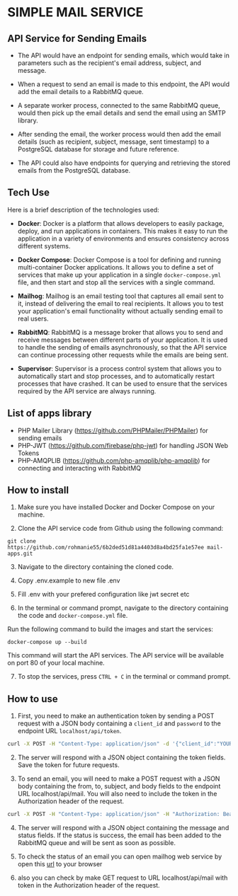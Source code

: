 # SIMPLE MAIL SERVICE

## API Service for Sending Emails

- The API would have an endpoint for sending emails, which would take in parameters such as the recipient's email address, subject, and message.

- When a request to send an email is made to this endpoint, the API would add the email details to a RabbitMQ queue.

- A separate worker process, connected to the same RabbitMQ queue, would then pick up the email details and send the email using an SMTP library.

- After sending the email, the worker process would then add the email details (such as recipient, subject, message, sent timestamp) to a PostgreSQL database for storage and future reference.

- The API could also have endpoints for querying and retrieving the stored emails from the PostgreSQL database.

## Tech Use
Here is a brief description of the technologies used:

- **Docker**: Docker is a platform that allows developers to easily package, deploy, and run applications in containers. This makes it easy to run the application in a variety of environments and ensures consistency across different systems.

- **Docker Compose**: Docker Compose is a tool for defining and running multi-container Docker applications. It allows you to define a set of services that make up your application in a single `docker-compose.yml` file, and then start and stop all the services with a single command.

- **Mailhog**: Mailhog is an email testing tool that captures all email sent to it, instead of delivering the email to real recipients. It allows you to test your application's email functionality without actually sending email to real users.

- **RabbitMQ**: RabbitMQ is a message broker that allows you to send and receive messages between different parts of your application. It is used to handle the sending of emails asynchronously, so that the API service can continue processing other requests while the emails are being sent.

- **Supervisor**: Supervisor is a process control system that allows you to automatically start and stop processes, and to automatically restart processes that have crashed. It can be used to ensure that the services required by the API service are always running.


## List of apps library
- PHP Mailer Library (https://github.com/PHPMailer/PHPMailer) for sending emails
- PHP-JWT (https://github.com/firebase/php-jwt) for handling JSON Web Tokens
- PHP-AMQPLIB (https://github.com/php-amqplib/php-amqplib) for connecting and interacting with RabbitMQ

## How to install

1. Make sure you have installed Docker and Docker Compose on your machine.

2. Clone the API service code from Github using the following command:

```
git clone https://github.com/rohmanie55/6b2ded51d81a4403d8a4bd25fa1e57ee mail-apps.git
```

3. Navigate to the directory containing the cloned code.

4. Copy .env.example to new file .env

5. Fill .env with your prefered configuration like jwt secret etc

6. In the terminal or command prompt, navigate to the directory containing the code and `docker-compose.yml` file.

 Run the following command to build the images and start the services:

```
docker-compose up --build
```
This command will start the API services. The API service will be available on port 80 of your local machine.

7. To stop the services, press `CTRL + C` in the terminal or command prompt.

## How to use

1. First, you need to make an authentication token by sending a POST request with a JSON body containing a `client_id` and `password` to the endpoint URL `localhost/api/token`.

```bash
curl -X POST -H "Content-Type: application/json" -d '{"client_id":"YOUR_CLIENT_ID", "password":"YOUR_PASSWORD"}' http://localhost/api/token
```

2. The server will respond with a JSON object containing the token fields. Save the token for future requests.

3. To send an email, you will need to make a POST request with a JSON body containing the from, to, subject, and body fields to the endpoint URL localhost/api/mail. You will also need to include the token in the Authorization header of the request.

```bash
curl -X POST -H "Content-Type: application/json" -H "Authorization: Bearer YOUR_ACCESS_TOKEN" -d '{"to":"recipient@example.com", "from":"sender@example.com", "subject":"Your Subject", "body":"Your email body"}' http://localhost/api/mail
```
4. The server will respond with a JSON object containing the message and status fields. If the status is success, the email has been added to the RabbitMQ queue and will be sent as soon as possible.

5. To check the status of an email you can open mailhog web service by open this [url](http://localhost:8025) to your browser

6. also you can check by make GET request to URL localhost/api/mail with token in the Authorization header of the request.
